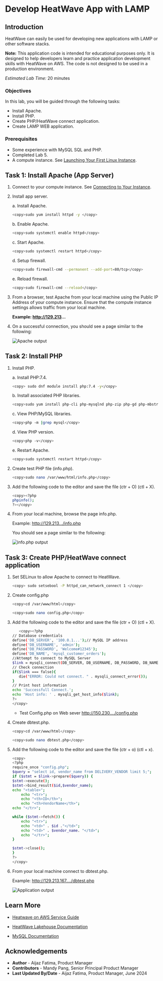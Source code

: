 # Develop HeatWave App with LAMP

## Introduction

HeatWave can easily be used for developing new applications with LAMP or other software stacks.

**Note:** This application code is intended for educational purposes only. It is designed to help developers learn and practice application development skills with HeatWave on AWS. The code is not designed to be used in a production environment.

_Estimated Lab Time:_ 20 minutes

### Objectives

In this lab, you will be guided through the following tasks:

- Install Apache.
- Install PHP.
- Create PHP/HeatWave connect application.
- Create LAMP WEB application.

### Prerequisites

- Some experience with MySQL SQL and PHP.
- Completed Lab 5.
- A compute instance. See [Launching Your First Linux Instance](https://docs.oracle.com/en-us/iaas/Content/GSG/Reference/overviewworkflow.htm). 

## Task 1: Install Apache (App Server)

1. Connect to your compute instance. See [Connecting to Your Instance](https://docs.oracle.com/en-us/iaas/Content/GSG/Tasks/testingconnection.htm).

2. Install app server.

    a. Install Apache.

    ```bash
    <copy>sudo yum install httpd -y </copy>
    ```

    b. Enable Apache.

    ```bash
    <copy>sudo systemctl enable httpd</copy>
    ```

    c. Start Apache.

    ```bash
    <copy>sudo systemctl restart httpd</copy>
    ```

    d. Setup firewall.

    ```bash
    <copy>sudo firewall-cmd --permanent --add-port=80/tcp</copy>
    ```

    e. Reload firewall.

    ```bash
    <copy>sudo firewall-cmd --reload</copy>
    ```

3. From a browser, test Apache from your local machine using the Public IP Address of your compute instance. Ensure that the compute instance settings allows traffic from your local machine.

    **Example: http://129.213...**

4. On a successful connection, you should see a page similar to the following:

    ![Apache output](./images/1-apache-server.png "Apache output")

## Task 2: Install PHP

1. Install PHP.

    a. Install PHP:7.4.

    ```bash
    <copy> sudo dnf module install php:7.4 -y</copy>
    ```

    b. Install associated PHP libraries.

    ```bash
    <copy>sudo yum install php-cli php-mysqlnd php-zip php-gd php-mbstring php-xml php-json -y</copy>
    ```

    c. View  PHP/MySQL libraries.

    ```bash
    <copy>php -m |grep mysql</copy>
    ```

    d. View PHP version.

    ```bash
    <copy>php -v</copy>
    ```

    e. Restart Apache.

    ```bash
    <copy>sudo systemctl restart httpd</copy>
    ```

2. Create test PHP file (info.php).

    ```bash
    <copy>sudo nano /var/www/html/info.php</copy>
    ```

3. Add the following code to the editor and save the file (ctr + O) (ctl + X).

    ```bash
    <copy><?php
    phpinfo();
    ?></copy>
    ```

4. From your local machine, browse the page info.php.

   Example: http://129.213.../info.php

    You should see a page similar to the following:

    ![info.php output](./images/2-info-php.png "info.php output")

## Task 3: Create PHP/HeatWave connect application

1. Set SELinux to allow Apache to connect to HeatWave.

    ```bash
    <copy> sudo setsebool -P httpd_can_network_connect 1 </copy>
    ```

2. Create config.php

    ```bash
    <copy>cd /var/www/html</copy>
    ```

    ```bash
    <copy>sudo nano config.php</copy>
    ```

3. Add the following code to the editor and save the file (ctr + O) (ctl + X).

     ```bash
        <copy><?php
    // Database credentials
    define('DB_SERVER', '100.0.1...');// MySQL IP address
    define('DB_USERNAME', 'admin');
    define('DB_PASSWORD', 'Welcome#12345');
    define('DB_NAME', 'mysql_customer_orders');
    //Attempt to connect to MySQL Server
    $link = mysqli_connect(DB_SERVER, DB_USERNAME, DB_PASSWORD, DB_NAME);
    // Check connection
    if($link === false){
        die("ERROR: Could not connect. " . mysqli_connect_error());
    }
    // Print host information
    echo 'Successfull Connect.';
    echo 'Host info: ' . mysqli_get_host_info($link);
    ?>
    </copy>
    ```

    - Test Config.php on Web sever http://150.230..../config.php

4. Create dbtest.php.

    ```bash
    <copy>cd /var/www/html</copy>
    ```

    ```bash
    <copy>sudo nano dbtest.php</copy>
    ```

5. Add the following code to the editor and save the file (ctr + o) (ctl + x).

    ```bash
    <copy>
    <?php
    require_once "config.php";
    $query = "select id, vendor_name from DELIVERY_VENDOR limit 5;";
    if ($stmt = $link->prepare($query)) {
    $stmt->execute();
    $stmt->bind_result($id,$vendor_name);
    echo "<table>";
        echo "<tr>";
        echo "<th>ID</th>";
        echo "<th>VendorName</th>";
    echo "</tr>";

    while ($stmt->fetch()) {
        echo "<tr>";
        echo "<td>" . $id ."</td>";
        echo "<td>" . $vendor_name. "</td>";
        echo "</tr>";
    }

    $stmt->close();
    }
    ?>
    </copy>
    ```

6. From your local  machine connect to dbtest.php.

    Example: http://129.213.167..../dbtest.php  

    ![Application output](./images/order-app-output.png " order app output")

## Learn More

- [Heatwave on AWS Service Guide](https://dev.mysql.com/doc/heatwave-aws/en/)

- [HeatWave Lakehouse Documentation](https://dev.mysql.com/doc/heatwave/en/mys-hw-lakehouse.html)

- [MySQL Documentation](https://dev.mysql.com/)

## Acknowledgements

- **Author** - Aijaz Fatima, Product Manager
- **Contributors** - Mandy Pang, Senior Principal Product Manager
- **Last Updated By/Date** - Aijaz Fatima, Product Manager, June 2024